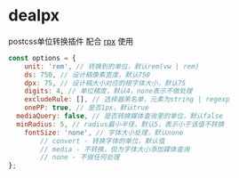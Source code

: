# dealpx
postcss单位转换插件
配合 [rpx](https://github.com/jiankafei/rpx) 使用

```js
const options = {
	unit: 'rem', // 转换到的单位，默认rem(vw | rem)
	ds: 750, // 设计稿像素宽度，默认750
	dpx: 75, // 设计稿大小对应的根字体大小，默认75
	digits: 4, // 单位精度，默认4，none表示不做处理
	excludeRule: [], // 选择器黑名单，元素为string | regexp
	onePP: true, // 是否1px，默认true
  mediaQuery: false, // 是否转换媒体查询里的单位，默认false
  minRadius: 5, // radius最小半径，默认5，表示小于该值不转换
	fontSize: 'none', // 字体大小处理，默认none
		// convert - 转换字体的单位，默认值
		// media - 不转换，但为字体大小添加媒体查询
		// none - 不做任何处理
};
```

